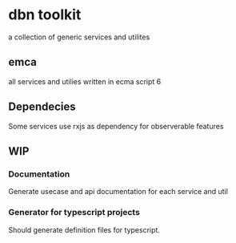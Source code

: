 # dbn toolkit
a collection of generic services and utilites

## emca
all services and utilies written in ecma script 6

## Dependecies
Some services use rxjs as dependency for observerable features

## WIP

### Documentation
Generate usecase and api documentation for each service and util

### Generator for typescript projects
Should generate definition files for typescript.